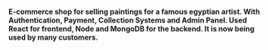 **E-commerce shop for selling paintings for a famous egyptian artist. With Authentication, Payment, Collection Systems and Admin Panel. Used React for frontend, Node and MongoDB for the backend. It is now being used by many customers.**
